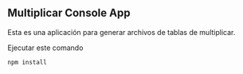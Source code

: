 ## Multiplicar Console App

Esta es una aplicación para generar archivos de tablas de multiplicar.

Ejecutar este comando

```
npm install
```

